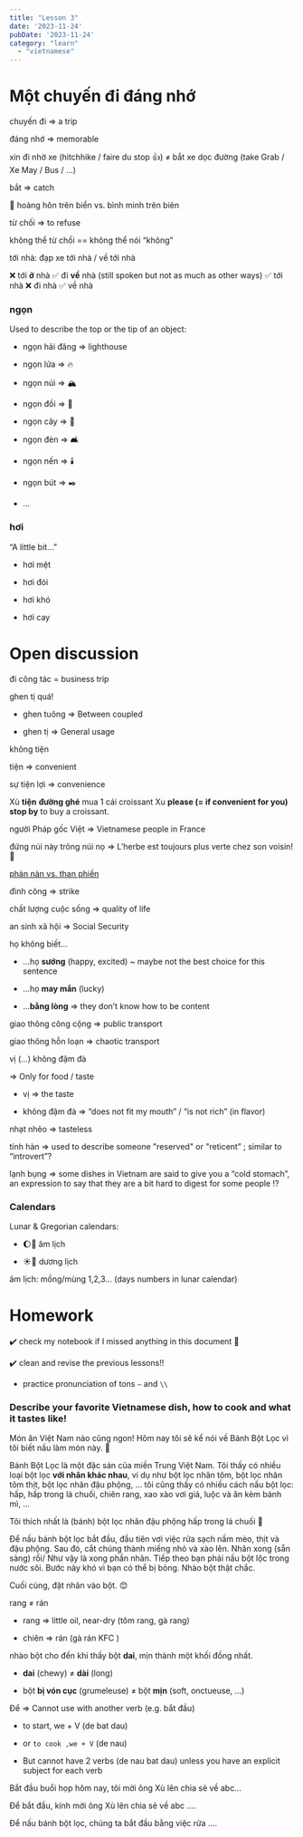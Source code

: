 ```yaml
---
title: "Lesson 3"
date: '2023-11-24'
pubDate: '2023-11-24'
category: "learn"
  - "vietnamese"
---
```


# Một chuyến đi đáng nhớ

chuyến đi ⇒ a trip

đáng nhớ ⇒ memorable

xin đi nhờ xe (hitchhike / faire du stop 👍) ≠ bắt xe dọc đường (take Grab / Xe May / Bus / …)

bắt ⇒ catch

🌅 hoàng hôn trên biển vs. bình minh trên biẻn

từ chối ⇒ to refuse

không thể từ chối == không thể nói “không”

tới nhà: đạp xe tới nhà / về tới nhà

❌ tới **ở** nhà ✅ đi **về** nhà (still spoken but not as much as other ways) ✅ tới nhà ❌ đi nhà ✅ về nhà

### ngọn

Used to describe the top or the tip of an object:

- ngọn hải đăng ⇒ lighthouse

- ngọn lửa ⇒ 🔥

- ngọn núi ⇒ 🏔️

- ngọn đồi ⇒ 🗻

- ngọn cây ⇒ 🌳

- ngọn đèn ⇒ 🛋️

- ngọn nến ⇒ 🕯️

- ngọn bút ⇒ ✒️

- …

### hơi

“A little bit…”

- hơi mệt

- hơi đói

- hơi khó

- hơi cay

# Open discussion

đi công tác = business trip

ghen tị quá!

- ghen tuông ⇒ Between coupled

- ghen tị ⇒ General usage

không tiện

tiện ⇒ convenient

sự tiện lợi ⇒ convenience

Xù **tiện** **đường ghé** mua 1 cái croissant Xu **please (= if convenient for you)** **stop by** to buy a croissant.

người Pháp gốc Việt ⇒ Vietnamese people in France

đứng núi này trông núi nọ ⇒ L’herbe est toujours plus verte chez son voisin! 🌱

[phàn nàn vs. than phiền](https://malparty.cluster010.ovh.net/2023/06/than-phien-and-phan-nan/)

đình công ⇒ strike

chất lượng cuộc sống ⇒ quality of life

an sinh xã hội ⇒ Social Security

họ không biết…

- …họ **sướng** (happy, excited) ~ maybe not the best choice for this sentence

- …họ **may mắn** (lucky)

- …**bằng lòng** ⇒ they don’t know how to be content

giao thông công cộng ⇒ public transport

giao thông hỗn loạn ⇒ chaotic transport

vị (…) không đậm đà

⇒ Only for food / taste

- vị ⇒ the taste

- không đậm đà ⇒ “does not fit my mouth” / “is not rich” (in flavor)

nhạt nhẽo ⇒ tasteless

tính hàn ⇒ used to describe someone "reserved" or "reticent” ; similar to “introvert”?

lạnh bụng ⇒ some dishes in Vietnam are said to give you a “cold stomach”, an expression to say that they are a bit hard to digest for some people ⁉️

### Calendars

Lunar & Gregorian calendars:

- 🌔📅 âm lịch

- ☀️📅 dương lịch

âm lịch: mồng/mùng 1,2,3… (days numbers in lunar calendar)

# Homework

✔️ check my notebook if I missed anything in this document 👀

✔️ clean and revise the previous lessons!!

- practice pronunciation of tons `–` and `\\`

### **Describe your favorite Vietnamese dish, how to cook and what it tastes like!**

Món ăn Việt Nam nào cũng ngon! Hôm nay tôi sẽ kể nói về Bánh Bột Lọc vì tôi biết nấu làm món này. 🥟

Bánh Bột Lọc là một đặc sản của miền Trung Việt Nam. Tôi thấy có nhiều loại bột lọc **với nhân khác nhau**, ví dụ như bột lọc nhân tôm, bột lọc nhân tôm thịt, bột lọc nhân đậu phộng, … tôi cũng thấy có nhiều cách nấu bột lọc: hấp, hấp trong lá chuối, chiên rang, xao xào vơi giá, luộc và ăn kèm bánh mì, …

Tôi thích nhất là (bánh) bột lọc nhân đậu phộng hấp trong lá chuối 🤤

Để nấu bánh bột lọc bắt đầu, đầu tiên vơi việc rửa sạch nấm mèo, thịt và đậu phộng. Sau đó, cắt chúng thành miếng nhỏ và xào lên. Nhân xong (sẵn sàng) rồi/ Như vậy là xong phần nhân. Tiếp theo bạn phải nấu bột lộc trong nước sôi. Bước này khó vì bạn có thể bị bỏng. Nhào bột thật chắc.

Cuối cùng, đặt nhân vào bột. 😊

rang ≠ rán

- rang ⇒ little oil, near-dry (tôm rang, gà rang)

- chiên ⇒ rán (gà rán KFC )

nhào bột cho đến khi thấy bột **dai**, mịn thành một khối đồng nhất.

- **dai** (chewy) ≠ **dài** (long)

- bột **bị vón cục** (grumeleuse) ≠ bột **mịn** (soft, onctueuse, …)

Để ⇒ Cannot use with another verb (e.g. bắt đầu)

- to start, we + V (de bat dau)

- or `to cook ,we + V` (de nau)

- But cannot have 2 verbs (de nau bat dau) unless you have an explicit subject for each verb

Bắt đầu buổi họp hôm nay, tôi mời ông Xù lên chia sẻ về abc…

Để bắt đầu, kính mời ông Xù lên chia sẻ về abc ….

Để nấu bánh bột lọc, chúng ta bắt đầu bằng việc rửa ….

